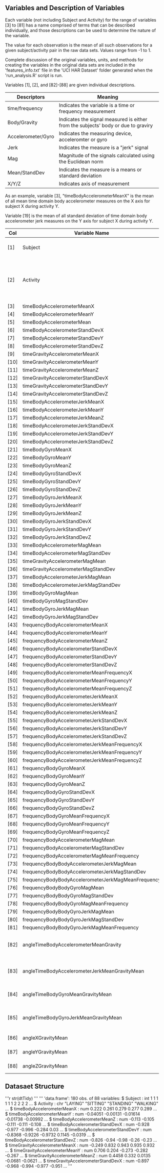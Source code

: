 Variables and Description of Variables
--------------------------------------

Each variable (not including Subject and Activity) for the range of variables [3] to [81] has a name comprised of terms that can be described individually, and those descriptions can be used to determine the nature of the variable.

The value for each observation is the mean of all such observations for a given subject/activity pair in the raw data sets.  Values range from -1 to 1.

Complete discussion of the original variables, units, and methods for creating the variables in the original data sets are included in the 'features_info.txt' file in the 'UCI HAR Dataset' folder generated when the 'run_analysis.R' script is run.

Variables [1], [2], and [82]-[88] are given individual descriptions.

Descriptors        | Meaning
-------------------|----------------------------------------------------------
time/frequency     | Indicates the variable is a time or frequency measurement
Body/Gravity       | Indicates the signal measured is either from the subjects' body or due to graviry
Accelerometer/Gyro | Indicates the measuring device, acceleromter or gyro
Jerk               | Indicates the measure is a "jerk" signal
Mag                | Magnitude of the signals calculated using the Euclidean norm
Mean/StandDev      | Indicates the measure is a means or standard deviation
X/Y/Z              | Indicates axis of measurement

As an example, variable [3], "timeBodyAccelerometerMeanX" is the mean of all mean time domain body accelerometer measures on the X axis for subject X during activity Y.

Variable [19] is the mean of all standard deviation of time domain body accelerometer jerk measures on the Y axis for subject X during activity Y. 

Col  | Variable Name                                     | Description
-----|---------------------------------------------------|------------
 [1] | Subject                                           | ID of the subject performing the given activity.  Range is 1-30.    
 [2] | Activity                                          | Name of activity measure.  Values are WALKING, WALKING_UPSTAIRS, WALKING_DOWNSTAIRS, SITTING, STANDING, LAYING     
 [3] | timeBodyAccelerometerMeanX                        |     
 [4] | timeBodyAccelerometerMeanY                        |    
 [5] | timeBodyAccelerometerMean                         |     
 [6] | timeBodyAccelerometerStandDevX                    |    
 [7] | timeBodyAccelerometerStandDevY                    |     
 [8] | timeBodyAccelerometerStandDevZ                    |     
 [9] | timeGravityAccelerometerMeanX                     |     
[10] | timeGravityAccelerometerMeanY                     |      
[11] | timeGravityAccelerometerMeanZ                     |      
[12] | timeGravityAccelerometerStandDevX                 |      
[13] | timeGravityAccelerometerStandDevY                 |      
[14] | timeGravityAccelerometerStandDevZ                 |      
[15] | timeBodyAccelerometerJerkMeanX                    |      
[16] | timeBodyAccelerometerJerkMeanY                    |      
[17] | timeBodyAccelerometerJerkMeanZ                    |      
[18] | timeBodyAccelerometerJerkStandDevX                |      
[19] | timeBodyAccelerometerJerkStandDevY                |      
[20] | timeBodyAccelerometerJerkStandDevZ                |      
[21] | timeBodyGyroMeanX                                 |      
[22] | timeBodyGyroMeanY                                 |     
[23] | timeBodyGyroMeanZ                                 |      
[24] | timeBodyGyroStandDevX                             |     
[25] | timeBodyGyroStandDevY                             |     
[26] | timeBodyGyroStandDevZ                             |     
[27] | timeBodyGyroJerkMeanX                             |      
[28] | timeBodyGyroJerkMeanY                             |      
[29] | timeBodyGyroJerkMeanZ                             |      
[30] | timeBodyGyroJerkStandDevX                         |      
[31] | timeBodyGyroJerkStandDevY                         |      
[32] | timeBodyGyroJerkStandDevZ                         |      
[33] | timeBodyAccelerometerMagMean                      |      
[34] | timeBodyAccelerometerMagStandDev                  |      
[35] | timeGravityAccelerometerMagMean                   |      
[36] | timeGravityAccelerometerMagStandDev               |      
[37] | timeBodyAccelerometerJerkMagMean                  |      
[38] | timeBodyAccelerometerJerkMagStandDev              |      
[39] | timeBodyGyroMagMean                               |      
[40] | timeBodyGyroMagStandDev                           |      
[41] | timeBodyGyroJerkMagMean                           |      
[42] | timeBodyGyroJerkMagStandDev                       |      
[43] | frequencyBodyAccelerometerMeanX                   |      
[44] | frequencyBodyAccelerometerMeanY                   |      
[45] | frequencyBodyAccelerometerMeanZ                   |      
[46] | frequencyBodyAccelerometerStandDevX               |      
[47] | frequencyBodyAccelerometerStandDevY               |      
[48] | frequencyBodyAccelerometerStandDevZ               |      
[49] | frequencyBodyAccelerometerMeanFrequencyX          |      
[50] | frequencyBodyAccelerometerMeanFrequencyY          |      
[51] | frequencyBodyAccelerometerMeanFrequencyZ          |      
[52] | frequencyBodyAccelerometerJerkMeanX               |      
[53] | frequencyBodyAccelerometerJerkMeanY               |      
[54] | frequencyBodyAccelerometerJerkMeanZ               |      
[55] | frequencyBodyAccelerometerJerkStandDevX           |      
[56] | frequencyBodyAccelerometerJerkStandDevY           |      
[57] | frequencyBodyAccelerometerJerkStandDevZ           |      
[58] | frequencyBodyAccelerometerJerkMeanFrequencyX      |      
[59] | frequencyBodyAccelerometerJerkMeanFrequencyY      |      
[60] | frequencyBodyAccelerometerJerkMeanFrequencyZ      |      
[61] | frequencyBodyGyroMeanX                            |      
[62] | frequencyBodyGyroMeanY                            |      
[63] | frequencyBodyGyroMeanZ                            |      
[64] | frequencyBodyGyroStandDevX                        |      
[65] | frequencyBodyGyroStandDevY                        |      
[66] | frequencyBodyGyroStandDevZ                        |      
[67] | frequencyBodyGyroMeanFrequencyX                   |      
[68] | frequencyBodyGyroMeanFrequencyY                   |      
[69] | frequencyBodyGyroMeanFrequencyZ                   |      
[70] | frequencyBodyAccelerometerMagMean                 |      
[71] | frequencyBodyAccelerometerMagStandDev             |      
[72] | frequencyBodyAccelerometerMagMeanFrequency        |      
[73] | frequencyBodyBodyAccelerometerJerkMagMean         |      
[74] | frequencyBodyBodyAccelerometerJerkMagStandDev     |     
[75] | frequencyBodyBodyAccelerometerJerkMagMeanFrequency|
[76] | frequencyBodyBodyGyroMagMean                      |
[77] | frequencyBodyBodyGyroMagStandDev                  |
[78] | frequencyBodyBodyGyroMagMeanFrequency             |
[79] | frequencyBodyBodyGyroJerkMagMean                  | 
[80] | frequencyBodyBodyGyroJerkMagStandDev              |
[81] | frequencyBodyBodyGyroJerkMagMeanFrequency         | 
[82] | angleTimeBodyAccelerometerMeanGravity             | Mean of angle between Gravity and Body time domain acceleromoter measures
[83] | angleTimeBodyAccelerometerJerkMeanGravityMean     | Mean of angle between Gravity and Body time domain acceleromoter jerk measures
[84] | angleTimeBodyGyroMeanGravityMean                  | Mean of angle between Gravity and Body time domain gyro measures
[85] | angleTimeBodyGyroJerkMeanGravityMean              | Mean of angle between Gravity and Body time domain gyro jerk measures
[86] | angleXGravityMean                                 | Mean of angle of gravity on specified axis
[87] | angleYGravityMean                                 | Mean of angle of gravity on specified axis
[88] | angleZGravityMean                                 | Mean of angle of gravity on specified axis





Datasaet Structure
------------------
'''r
str(dtTidy)
'''
'''
'data.frame':	180 obs. of  88 variables:
 $ Subject                                          : int  1 1 1 1 1 1 2 2 2 2 ...
 $ Activity                                         : chr  "LAYING" "SITTING" "STANDING" "WALKING" ...
 $ timeBodyAccelerometerMeanX                        : num  0.222 0.261 0.279 0.277 0.289 ...
 $ timeBodyAccelerometerMeanY                        : num  -0.04051 -0.00131 -0.01614 -0.01738 -0.00992 ...
 $ timeBodyAccelerometerMeanZ                        : num  -0.113 -0.105 -0.111 -0.111 -0.108 ...
 $ timeBodyAccelerometerStandDevX                    : num  -0.928 -0.977 -0.996 -0.284 0.03 ...
 $ timeBodyAccelerometerStandDevY                    : num  -0.8368 -0.9226 -0.9732 0.1145 -0.0319 ...
 $ timeBodyAccelerometerStandDevZ                    : num  -0.826 -0.94 -0.98 -0.26 -0.23 ...
 $ timeGravityAccelerometerMeanX                     : num  -0.249 0.832 0.943 0.935 0.932 ...
 $ timeGravityAccelerometerMeanY                     : num  0.706 0.204 -0.273 -0.282 -0.267 ...
 $ timeGravityAccelerometerMeanZ                     : num  0.4458 0.332 0.0135 -0.0681 -0.0621 ...
 $ timeGravityAccelerometerStandDevX                 : num  -0.897 -0.968 -0.994 -0.977 -0.951 ...
'''